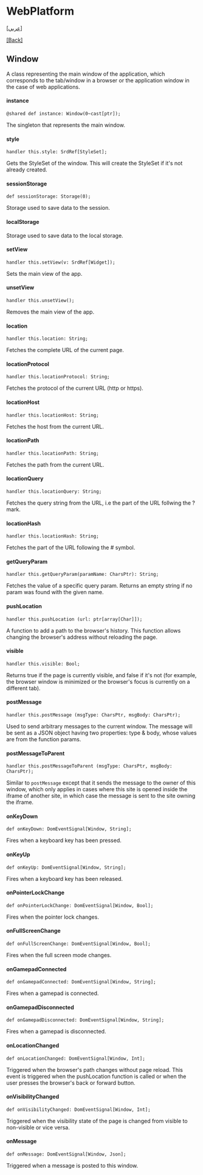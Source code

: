 # WebPlatform

[[عربي]](window.ar.md)

[[Back]](../readme.md)

## Window

A class representing the main window of the application, which corresponds to the tab/window in
a browser or the application window in the case of web applications.

#### instance

```
@shared def instance: Window(0~cast[ptr]);
```

The singleton that represents the main window.

#### style

```
handler this.style: SrdRef[StyleSet];
```

Gets the StyleSet of the window. This will create the StyleSet if it's not already created.

#### sessionStorage

```
def sessionStorage: Storage(0);
```

Storage used to save data to the session.

#### localStorage

Storage used to save data to the local storage.

#### setView

```
handler this.setView(v: SrdRef[Widget]);
```

Sets the main view of the app.

#### unsetView

```
handler this.unsetView();
```

Removes the main view of the app.

#### location

```
handler this.location: String;
```

Fetches the complete URL of the current page.

#### locationProtocol

```
handler this.locationProtocol: String;
```

Fetches the protocol of the current URL (http or https).

#### locationHost

```
handler this.locationHost: String;
```

Fetches the host from the current URL.

#### locationPath

```
handler this.locationPath: String;
```

Fetches the path from the current URL.

#### locationQuery

```
handler this.locationQuery: String;
```

Fetches the query string from the URL, i.e the part of the URL follwing the ? mark.

#### locationHash

```
handler this.locationHash: String;
```

Fetches the part of the URL following the # symbol.

#### getQueryParam

```
handler this.getQueryParam(paramName: CharsPtr): String;
```

Fetches the value of a specific query param. Returns an empty string if no param was found with the given name.

#### pushLocation

```
handler this.pushLocation (url: ptr[array[Char]]);
```

A function to add a path to the browser's history. This function allows changing the browser's
address without reloading the page.

#### visible

```
handler this.visible: Bool;
```

Returns true if the page is currently visible, and false if it's not (for example, the browser window
is minimized or the browser's focus is currently on a different tab).

#### postMessage

```
handler this.postMessage (msgType: CharsPtr, msgBody: CharsPtr);
```

Used to send arbitrary messages to the current window. The message will be sent as a JSON object having two
properties: type & body, whose values are from the function params.

#### postMessageToParent

```
handler this.postMessageToParent (msgType: CharsPtr, msgBody: CharsPtr);
```

Similar to `postMessage` except that it sends the message to the owner of this window, which only applies
in cases where this site is opened inside the iframe of another site, in which case the message is sent
to the site owning the iframe.

#### onKeyDown

```
def onKeyDown: DomEventSignal[Window, String];
```

Fires when a keyboard key has been pressed.

#### onKeyUp

```
def onKeyUp: DomEventSignal[Window, String];
```

Fires when a keyboard key has been released.

#### onPointerLockChange

```
def onPointerLockChange: DomEventSignal[Window, Bool];
```

Fires when the pointer lock changes.

#### onFullScreenChange

```
def onFullScreenChange: DomEventSignal[Window, Bool];
```

Fires when the full screen mode changes.

#### onGamepadConnected

```
def onGamepadConnected: DomEventSignal[Window, String];
```

Fires when a gamepad is connected.

#### onGamepadDisconnected

```
def onGamepadDisconnected: DomEventSignal[Window, String];
```

Fires when a gamepad is disconnected.

#### onLocationChanged

```
def onLocationChanged: DomEventSignal[Window, Int];
```

Triggered when the browser's path changes without page reload. This event is triggered when the
pushLocation function is called or when the user presses the browser's back or forward button.

#### onVisibilityChanged

```
def onVisibilityChanged: DomEventSignal[Window, Int];
```

Triggered when the visibility state of the page is changed from visible to non-visible or
vice versa.

#### onMessage

```
def onMessage: DomEventSignal[Window, Json];
```

Triggered when a message is posted to this window.

